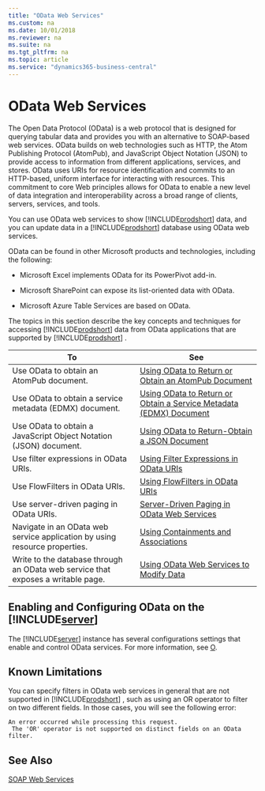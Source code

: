 ```yaml
---
title: "OData Web Services"
ms.custom: na
ms.date: 10/01/2018
ms.reviewer: na
ms.suite: na
ms.tgt_pltfrm: na
ms.topic: article
ms.service: "dynamics365-business-central"
---
```


# OData Web Services

The Open Data Protocol \(OData\) is a web protocol that is designed for querying tabular data and provides you with an alternative to SOAP-based web services. OData builds on web technologies such as HTTP, the Atom Publishing Protocol \(AtomPub\), and JavaScript Object Notation \(JSON\) to provide access to information from different applications, services, and stores. OData uses URIs for resource identification and commits to an HTTP-based, uniform interface for interacting with resources. This commitment to core Web principles allows for OData to enable a new level of data integration and interoperability across a broad range of clients, servers, services, and tools.  
  
 You can use OData web services to show [!INCLUDE[prodshort](../developer/includes/prodshort.md)] data, and you can update data in a [!INCLUDE[prodshort](../developer/includes/prodshort.md)] database using OData web services.  
  
 OData can be found in other Microsoft products and technologies, including the following:  
  
-   Microsoft Excel implements OData for its PowerPivot add-in.  
  
-   Microsoft SharePoint can expose its list-oriented data with OData.  
  
-   Microsoft Azure Table Services are based on OData.  
  
 The topics in this section describe the key concepts and techniques for accessing [!INCLUDE[prodshort](../developer/includes/prodshort.md)] data from OData applications that are supported by [!INCLUDE[prodshort](../developer/includes/prodshort.md)] .  
  
|To|See|  
|--------|---------|  
|Use OData to obtain an AtomPub document.|[Using OData to Return or Obtain an AtomPub Document](Return-Obtain-an-AtomPub-Document.md)|  
|Use OData to obtain a service metadata \(EDMX\) document.|[Using OData to Return or Obtain a Service Metadata \(EDMX\) Document](return-obtain-service-metadata-edmx-document.md)|  
|Use OData to obtain a JavaScript Object Notation \(JSON\) document.|[Using OData to Return-Obtain a JSON Document](return-obtain-json-document.md)|  
|Use filter expressions in OData URIs.|[Using Filter Expressions in OData URIs](Use-Filter-Expressions-in-OData-URIs.md)|  
|Use FlowFilters in OData URIs.|[Using FlowFilters in OData URIs](use-flowfilters-in-odata-uris.md)|  
|Use server-driven paging in OData URIs.|[Server-Driven Paging in OData Web Services](Server-Driven-Paging-in-OData-Web-Services.md)|  
|Navigate in an OData web service application by using resource properties.|[Using Containments and Associations](use-containments-associations.md)|  
|Write to the database through an OData web service that exposes a writable page.|[Using OData Web Services to Modify Data](use-odata-to-modify-data.md)|  

## Enabling and Configuring OData on the [!INCLUDE[server](../developer/includes/server.md)]
 
The [!INCLUDE[server](../developer/includes/server.md)] instance has several configurations settings that enable and control OData services. For more information, see [O](../administration/configure-server-instance.md#ODataServices).

## Known Limitations
 
You can specify filters in OData web services in general that are not supported in [!INCLUDE[prodshort](../developer/includes/prodshort.md)] , such as using an OR operator to filter on two different fields. In those cases, you will see the following error:  
  
```  
An error occurred while processing this request.   
 The 'OR' operator is not supported on distinct fields on an OData filter.  
```  
  
## See Also  
 [SOAP Web Services](SOAP-Web-Services.md)
